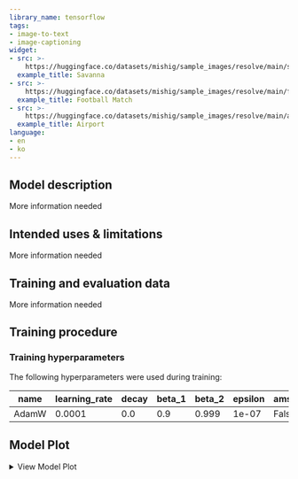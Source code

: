 ```yaml
---
library_name: tensorflow
tags:
- image-to-text
- image-captioning
widget:
- src: >-
    https://huggingface.co/datasets/mishig/sample_images/resolve/main/savanna.jpg
  example_title: Savanna
- src: >-
    https://huggingface.co/datasets/mishig/sample_images/resolve/main/football-match.jpg
  example_title: Football Match
- src: >-
    https://huggingface.co/datasets/mishig/sample_images/resolve/main/airport.jpg
  example_title: Airport
language:
- en
- ko
---
```


## Model description

More information needed

## Intended uses & limitations

More information needed

## Training and evaluation data

More information needed

## Training procedure

### Training hyperparameters

The following hyperparameters were used during training:

| name | learning_rate | decay | beta_1 | beta_2 | epsilon | amsgrad | weight_decay | training_precision |
|----|-------------|-----|------|------|-------|-------|------------|------------------|
|AdamW|0.0001|0.0|0.9|0.999|1e-07|False|0.0015625|float32|

 ## Model Plot

<details>
<summary>View Model Plot</summary>

![Model Image](./model.png)

</details>